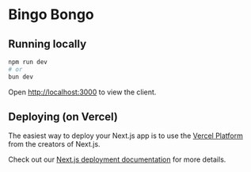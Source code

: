 # Bingo Bongo

## Running locally

```bash
npm run dev
# or
bun dev
```

Open [http://localhost:3000](http://localhost:3000) to view the client.

## Deploying (on Vercel)

The easiest way to deploy your Next.js app is to use the [Vercel Platform](https://vercel.com/new?utm_medium=default-template&filter=next.js&utm_source=create-next-app&utm_campaign=create-next-app-readme) from the creators of Next.js.

Check out our [Next.js deployment documentation](https://nextjs.org/docs/deployment) for more details.
